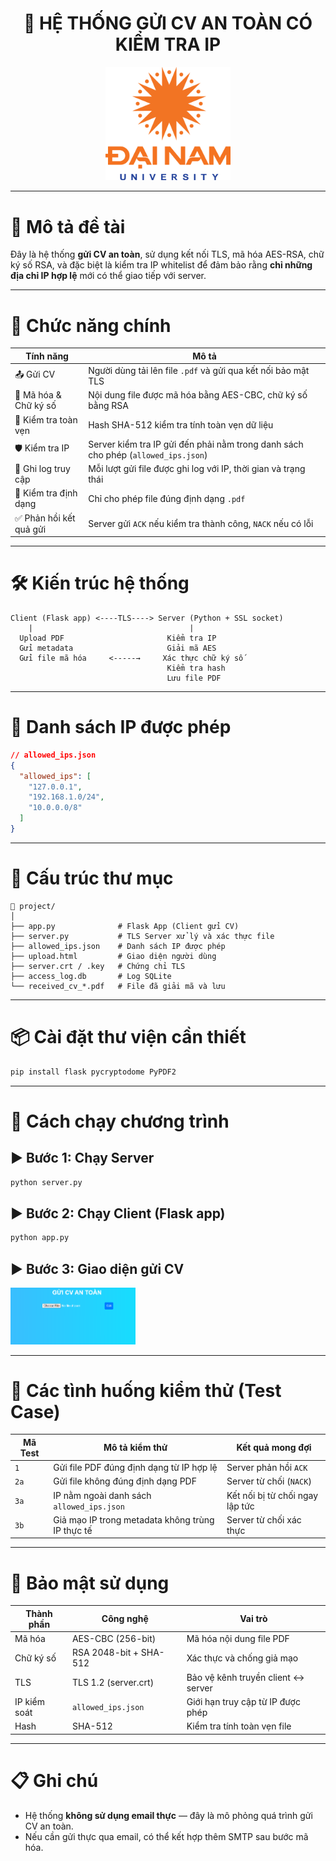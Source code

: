 
<h1 align="center">📄 HỆ THỐNG GỬI CV AN TOÀN CÓ KIỂM TRA IP</h1>

<div align="center">
  <p align="center">
    <img src="img/logoDaiNam.png" alt="DaiNam University Logo" width="200"/>
  </p>
</div>

---

# 🔐 Mô tả đề tài

Đây là hệ thống **gửi CV an toàn**, sử dụng kết nối TLS, mã hóa AES-RSA, chữ ký số RSA, và đặc biệt là kiểm tra IP whitelist để đảm bảo rằng **chỉ những địa chỉ IP hợp lệ** mới có thể giao tiếp với server.

---

# 🧠 Chức năng chính

| Tính năng                          | Mô tả                                                                 |
|-----------------------------------|------------------------------------------------------------------------|
| 📤 Gửi CV                          | Người dùng tải lên file `.pdf` và gửi qua kết nối bảo mật TLS         |
| 🔐 Mã hóa & Chữ ký số             | Nội dung file được mã hóa bằng AES-CBC, chữ ký số bằng RSA            |
| 🔏 Kiểm tra toàn vẹn               | Hash SHA-512 kiểm tra tính toàn vẹn dữ liệu                           |
| 🛡️ Kiểm tra IP                    | Server kiểm tra IP gửi đến phải nằm trong danh sách cho phép (`allowed_ips.json`) |
| 🧾 Ghi log truy cập                | Mỗi lượt gửi file được ghi log với IP, thời gian và trạng thái       |
| 📄 Kiểm tra định dạng              | Chỉ cho phép file đúng định dạng `.pdf`                              |
| ✅ Phản hồi kết quả gửi            | Server gửi `ACK` nếu kiểm tra thành công, `NACK` nếu có lỗi           |

---

# 🛠️ Kiến trúc hệ thống

```
Client (Flask app) <----TLS----> Server (Python + SSL socket)
    |                                   |
  Upload PDF                       Kiểm tra IP
  Gửi metadata                     Giải mã AES
  Gửi file mã hóa     <-----→     Xác thực chữ ký số
                                   Kiểm tra hash
                                   Lưu file PDF
```

---

# 🧪 Danh sách IP được phép

```json
// allowed_ips.json
{
  "allowed_ips": [
    "127.0.0.1",
    "192.168.1.0/24",
    "10.0.0.0/8"
  ]
}
```

---

# 🧾 Cấu trúc thư mục

```
📁 project/
│
├── app.py              # Flask App (Client gửi CV)
├── server.py           # TLS Server xử lý và xác thực file
├── allowed_ips.json    # Danh sách IP được phép
├── upload.html         # Giao diện người dùng
├── server.crt / .key   # Chứng chỉ TLS
├── access_log.db       # Log SQLite
└── received_cv_*.pdf   # File đã giải mã và lưu
```

---

# 📦 Cài đặt thư viện cần thiết

```bash
pip install flask pycryptodome PyPDF2
```

---

# 🚀 Cách chạy chương trình

## ▶️ Bước 1: Chạy Server

```bash
python server.py
```

## ▶️ Bước 2: Chạy Client (Flask app)

```bash
python app.py
```

## ▶️ Bước 3: Giao diện gửi CV

<img src="img/giao diên.png" alt="" width="200px" hight="200px"/>

---

# 🧪 Các tình huống kiểm thử (Test Case)

| Mã Test | Mô tả kiểm thử                                      | Kết quả mong đợi                |
|---------|------------------------------------------------------|----------------------------------|
| `1`     | Gửi file PDF đúng định dạng từ IP hợp lệ            | Server phản hồi `ACK`           |
| `2a`    | Gửi file không đúng định dạng PDF                   | Server từ chối (`NACK`)         |
| `3a`    | IP nằm ngoài danh sách `allowed_ips.json`           | Kết nối bị từ chối ngay lập tức |
| `3b`    | Giả mạo IP trong metadata không trùng IP thực tế   | Server từ chối xác thực         |

---

# 🔐 Bảo mật sử dụng

| Thành phần       | Công nghệ                | Vai trò                              |
|------------------|--------------------------|---------------------------------------|
| Mã hóa           | AES-CBC (256-bit)        | Mã hóa nội dung file PDF              |
| Chữ ký số        | RSA 2048-bit + SHA-512   | Xác thực và chống giả mạo             |
| TLS              | TLS 1.2 (server.crt)     | Bảo vệ kênh truyền client ↔ server    |
| IP kiểm soát     | `allowed_ips.json`       | Giới hạn truy cập từ IP được phép     |
| Hash             | SHA-512                  | Kiểm tra tính toàn vẹn file           |

---

# 📋 Ghi chú

- Hệ thống **không sử dụng email thực** — đây là mô phỏng quá trình gửi CV an toàn.
- Nếu cần gửi thực qua email, có thể kết hợp thêm SMTP sau bước mã hóa.


